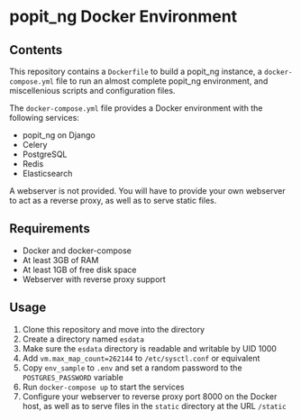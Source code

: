 # popit\_ng Docker Environment

## Contents

This repository contains a ```Dockerfile``` to build a popit\_ng instance, a ```docker-compose.yml``` file to run an almost complete popit\_ng environment, and miscellenious scripts and configuration files.

The ```docker-compose.yml``` file provides a Docker environment with the following services:

* popit\_ng on Django
* Celery
* PostgreSQL
* Redis
* Elasticsearch

A webserver is not provided. You will have to provide your own webserver to act as a reverse proxy, as well as to serve static files.

## Requirements

* Docker and docker-compose
* At least 3GB of RAM
* At least 1GB of free disk space
* Webserver with reverse proxy support

## Usage

1. Clone this repository and move into the directory
1. Create a directory named ```esdata```
1. Make sure the ```esdata``` directory is readable and writable by UID 1000
1. Add ```vm.max_map_count=262144``` to ```/etc/sysctl.conf``` or equivalent
1. Copy ```env_sample``` to ```.env``` and set a random password to the ```POSTGRES_PASSWORD``` variable
1. Run ```docker-compose up``` to start the services
1. Configure your webserver to reverse proxy port 8000 on the Docker host, as well as to serve files in the ```static``` directory at the URL ```/static```
